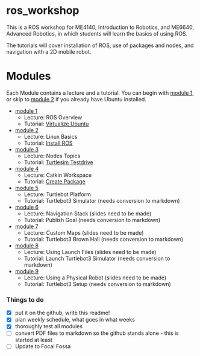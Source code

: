 # ros_workshop
This is a ROS workshop for ME4140, Introduction to Robotics, and ME6640, Advanced Robotics, in which students will learn the basics of using ROS.

The tutorials will cover installation of ROS, use of packages and nodes, and navigation with a 2D mobile robot. 

# Modules 

Each Module contains a lecture and a tutorial. You can begin with [module 1](module1/), or skip to [module 2](module2/) if you already have Ubuntu installed.

- [module 1](module1/) 
  - Lecture: ROS Overview
  - Tutorial: [Virtualize Ubuntu](module1/tutorial1_virtualize_ubuntu/tutorial1_virtualize_ubuntu.md)
- [module 2](module2/) 
  - Lecture: Linux Basics
  - Tutorial: [Install ROS](module2/tutorial2_install_ros/tutorial2_install_ros.md)
- [module 3](module3/) 
  - Lecture: Nodes Topics
  - Tutorial: [Turtlesim Testdrive](module3/tutorial3_turtlesim_testdrive/tutorial3_turtlesim_testdrive.md)
- [module 4](module4/) 
  - Lecture: Catkin Workspace
  - Tutorial: [Create Package](module4/tutorial4_create_package/tutorial4_create_package.md)
- [module 5](module5/) 
  - Lecture: Turtlebot Platform
  - Tutorial: Turtlebot3 Simulator (needs conversion to markdown) 
- [module 6](module6/) 
  - Lecture: Navigation Stack (slides need to be made)
  - Tutorial: Publish Goal (needs conversion to markdown)
- [module 7](module7/) 
  - Lecture: Custom Maps (slides need to be made)
  - Tutorial: Turtlebot3 Brown Hall (needs conversion to markdown)
- [module 8](module8) 
  - Lecture: Using Launch Files (slides need to be made)
  - Tutorial: Launch Turtlebot3 Simulator (needs conversion to markdown)
- [module 9](module9/) 
  - Lecture: Using a Physical Robot (slides need to be made)
  - Tutorial: Turtlebot3 Setup (needs conversion to markdown)



### Things to do

- [x] put it on the github, write this readme!
- [x] plan weekly schedule, what goes in what weeks
- [x] thoroughly test all modules
- [ ] convert PDF files to markdown so the github stands alone - this is started at least	
- [ ] Update to Focal Fossa
